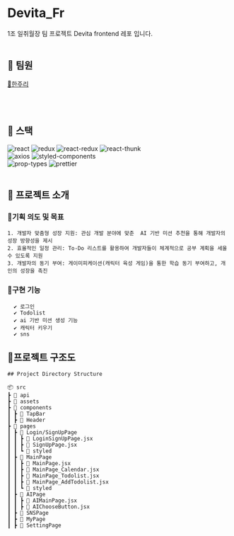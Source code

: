 # Devita_Fr

1조 일취월장 팀 프로젝트 Devita frontend 레포 입니다.
<br>
<br>

## 🌷 팀원

[🩵한주리](https://github.com/Hanjuri)<br>
<br>
<br>
<br>

## 🌷 스택

![react](https://img.shields.io/badge/react-17.0.2-brightgreen) ![redux](https://img.shields.io/badge/redux-4.0.5-yellowgreen) ![react-redux](https://img.shields.io/badge/react--redux-7.2.3-yellow) ![react-thunk](https://img.shields.io/badge/react--thunk-2.3.0-red)<br> ![axios](https://img.shields.io/badge/axios-0.21.1-important) ![styled-components](https://img.shields.io/badge/styled--components-5.2.3-blueviolet) <br>![prop-types](https://img.shields.io/badge/prop--types-15.7.2-success) ![prettier](https://img.shields.io/badge/prettier-2.2.1-critical)
<br>
<br>

## 🌷 프로젝트 소개

### 🪻기획 의도 및 목표
    1. 개발자 맞춤형 성장 지원: 관심 개발 분야에 맞춘  AI 기반 미션 추천을 통해 개발자의 성장 방향성을 제시
    2. 효율적인 일정 관리: To-Do 리스트를 활용하여 개발자들이 체계적으로 공부 계획을 세울 수 있도록 지원
    3. 개발자의 동기 부여: 게이미피케이션(캐릭터 육성 게임)을 통한 학습 동기 부여하고, 개인의 성장을 촉진

### 🪻구현 기능

      ✔️ 로그인
      ✔️ Todolist
      ✔️ ai 기반 미션 생성 기능
      ✔️ 캐릭터 키우기
      ✔️ sns
      

## 🌷프로젝트 구조도

```
## Project Directory Structure

📦 src
┣ 📂 api
┣ 📂 assets
┣ 📂 components
┃ ┣ 📂 TapBar
┃ ┣ 📂 Header
┣ 📂 pages
┃ ┣ 📂 Login/SignUpPage
┃ ┃ ┣ 📄 LoginSignUpPage.jsx
┃ ┃ ┣ 📄 SignUpPage.jsx
┃ ┃ ┗ 📂 styled
┃ ┣ 📂 MainPage
┃ ┃ ┣ 📄 MainPage.jsx
┃ ┃ ┣ 📄 MainPage_Calendar.jsx
┃ ┃ ┣ 📄 MainPage_Todolist.jsx
┃ ┃ ┣ 📄 MainPage_AddTodolist.jsx
┃ ┃ ┗ 📂 styled
┃ ┣ 📂 AIPage
┃ ┃ ┣ 📄 AIMainPage.jsx
┃ ┃ ┣ 📄 AIChooseButton.jsx
┃ ┣ 📂 SNSPage
┃ ┣ 📂 MyPage
┃ ┣ 📂 SettingPage


